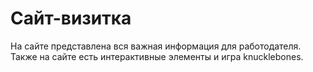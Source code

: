 # Сайт-визитка

На сайте представлена вся важная информация для работодателя.<br />
Также на сайте есть интерактивные элементы и игра knucklebones.
